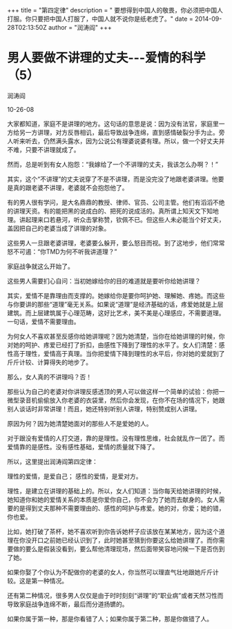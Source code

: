 +++
title = "第四定律"
description = " 要想得到中国人的敬畏，你必须把中国人打服。你只要把中国人打服了，中国人就不说你是纸老虎了。"
date = 2014-09-28T02:13:50Z
author = "润涛阎"
+++

# 男人要做不讲理的丈夫---爱情的科学（5）

润涛阎

10-26-08

大家都知道，家庭不是讲理的地方。这句话的意思是说：因为没有法官，家庭里一方给另一方讲理，对方反唇相讥，最后导致战争连绵，直到感情破裂分手为止。旁人听来听去，仍然满头露水，因为公说公有理婆说婆有理。所以，做一个好丈夫并不难，只要不讲理就成了。

然而，总是听到有女人抱怨：“我嫁给了一个不讲理的丈夫，我该怎么办啊？！”

其实，这个“不讲理”的丈夫说穿了不是不讲理，而是没完没了地跟老婆讲理。他要是真的跟老婆不讲理，老婆就不会抱怨他了。

有的男人很有学问，是大名鼎鼎的教授、律师、官员、公司主管。他们有滔滔不绝的讲理天资。有的能把黑的说成白的、把死的说成活的。真所谓上知天文下知地理。讲起理来口若悬河，听众击掌称赞，钦佩不已。但这些人未必能当个好丈夫，盖因把自己的老婆当成了讲理的对象。

这些男人一旦跟老婆讲理，老婆要么躲开，要么怒目而视。到了这地步，他们常常怒不可遏：“你TMD为何不听我讲道理？”

家庭战争就这么开始了。

这些男人需要扪心自问：当初她嫁给你的目的难道就是要听你给她讲理？

其实，爱情不是靠理由而支撑的。她嫁给你是要你呵护她、理解她、疼她。而这些与你要讲的那些“道理”毫无关系。如果说“道理”是经济基础的话，疼爱她就是上层建筑。而上层建筑属于心理范畴，这好比艺术，美不美是心理感应，不需要道理。一句话，爱情不需要理由。

为何女人不喜欢甚至反感你给她讲理呢？因为她清楚，当你在给她讲理的时候，你对她的呵护、疼爱已经打了折扣，由感性下降到了理性的水平了。女人们清楚：感性高于理性，爱情高于真理。当你把爱情下降到理性的水平后，你对她的爱就到了斤斤计较、计算得失的地步了。

那么，女人真的不讲理吗？否！

那些认为自己的老婆对你讲理反感透顶的男人可以做这样一个简单的试验：你把一微型录音机偷偷放入你老婆的衣袋里，然后你会发现，在你不在场的情况下，她跟别人谈话时非常讲理！而且，她还特别听别人讲理，特别赞成别人讲理。

原因为何？因为她清楚她面对的那些人不是爱她的人。

对于跟没有爱情的人打交道，靠的是理性。没有理性思维，社会就乱作一团了。而爱情靠的是感性。没有感性基础，爱情的质量就下降了。

所以，这里提出润涛阎第四定律：

理性的爱情，是爱自己；
感性的爱情，是爱对方。

理性，是建立在讲理的基础上的。所以，女人们知道：当你每天给她讲理的时候，她知道你和她的爱情关系的本质是你爱你自己，你不会为了她而去献身的。女人需要的是得到丈夫那种不需要理由的、感性的呵护与疼爱。她的对，你爱；她的错，你也爱。

比如，她打破了茶杯，她不喜欢听到你告诉她杯子应该放在某某地方，因为这个道理在你没开口之前她已经认识到了，此时她甚至猜到你要这么给她讲理了。而你需要做的要么是假装没看到，要么帮他清理现场，然后面带笑容地问候一下是否伤到了她。

如果你娶了个你认为不配做你的老婆的女人，你当然可以理直气壮地跟她斤斤计较。这是第一种情况。

还有第二种情况，很多男人仅仅是由于时时刻刻“讲理”的“职业病”或者天然习性而导致家庭战争连绵不断，最后而分道扬镳的。

如果你属于第一种，那是你看错了人；如果你属于第二种，那是你做错了人。
